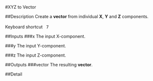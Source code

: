 #XYZ to Vector

##Description
Create a **vector** from individual **X**, **Y** and **Z** components.<br><br>Keyboard shortcut&nbsp;&nbsp;&nbsp;<kbd>7</kbd>

##Inputs
###x
The input X-component.

###y
The input Y-component.

###z
The input Z-component.

##Outputs
###vector
The resulting **vector**.

##Detail

